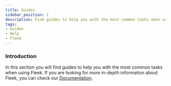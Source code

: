 ```yaml
---
title: Guides
sidebar_position: 1
description: Find guides to help you with the most common tasks when using Fleek.
tags:
- Guides
- Help
- Fleek
---
```


### Introduction

In this section you will find guides to help you with the most common tasks when using Fleek. If you are looking for more in-depth information about Fleek, you can check our [Documentation](../docs).
